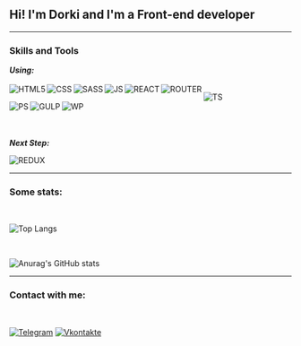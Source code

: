 ## Hi! I'm Dorki and I'm a Front-end developer

---

### Skills and Tools

**_Using:_** <br />
<br/>
<img align="left" alt="HTML5" src="https://img.shields.io/badge/html5-%23E34F26.svg?style=for-the-badge&logo=html5&logoColor=white" />
<img align="left" alt="CSS" src="https://img.shields.io/badge/css3-%231572B6.svg?style=for-the-badge&logo=css3&logoColor=white" />
<img align="left" alt="SASS" src="https://img.shields.io/badge/SASS-hotpink.svg?style=for-the-badge&logo=SASS&logoColor=white" />
<img align="left" alt="JS" src="https://img.shields.io/badge/javascript-%23323330.svg?style=for-the-badge&logo=javascript&logoColor=%23F7DF1E" />
<img align="left" alt="REACT" src="https://img.shields.io/badge/react-%2320232a.svg?style=for-the-badge&logo=react&logoColor=%2361DAFB" />
<img align="left" alt="ROUTER" src="https://img.shields.io/badge/React_Router-CA4245?style=for-the-badge&logo=react-router&logoColor=white" />

<img align="left" alt="TS" src="https://img.shields.io/badge/typescript-%23007ACC.svg?style=for-the-badge&logo=typescript&logoColor=white" />
<br />
<img align="left" alt="PS" src="https://img.shields.io/badge/adobe%20photoshop-%2331A8FF.svg?style=for-the-badge&logo=adobe%20photoshop&logoColor=white" />
<img align="left" alt="GULP" src="https://img.shields.io/badge/figma-%23F24E1E.svg?style=for-the-badge&logo=figma&logoColor=white" />
<img align="left" alt="WP" src="https://img.shields.io/badge/webpack-%238DD6F9.svg?style=for-the-badge&logo=webpack&logoColor=black" />

<br />
<br />
<br />

**_Next Step:_** <br />

<img align="left" alt="REDUX" src="https://img.shields.io/badge/redux-%23593d88.svg?style=for-the-badge&logo=redux&logoColor=white" />

<br/>

---

### Some stats:

<br/>

![Top Langs](https://github-readme-stats.vercel.app/api/top-langs/?username=dorki-coder&theme=tokyonight)

<br/>

![Anurag's GitHub stats](https://github-readme-stats.vercel.app/api?username=dorki-coder&show_icons=true&theme=tokyonight)

---

### Contact with me:

<br/>

[![Telegram](https://img.shields.io/badge/-Telegram-090909?style=for-the-badge&logo=telegram&logoColor=27A0D9)](https://t.me/dorkitg)
[![Vkontakte](https://img.shields.io/badge/-Vkontakte-090909?style=for-the-badge&logo=Vk&logoColor=4F7DB3)](https://vk.com/dorki)
